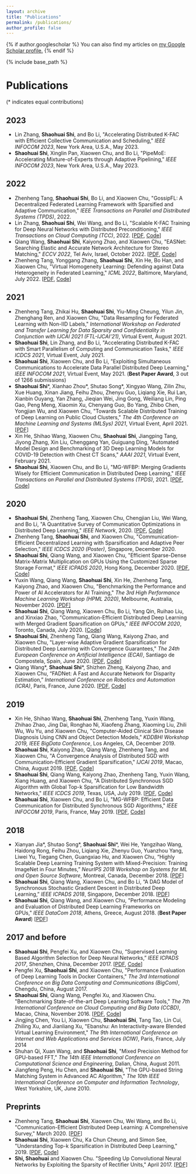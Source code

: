 ```yaml
---
layout: archive
title: "Publications"
permalink: /publications/
author_profile: false
---
```


{% if author.googlescholar %}
  You can also find my articles on <u><a href="{{author.googlescholar}}">my Google Scholar profile</a>.</u>
{% endif %}

{% include base_path %}

Publications 
======
(\* indicates equal contributions)
## 2023
- Lin Zhang, **Shaohuai Shi**, and Bo Li, "Accelerating Distributed K-FAC with Efficient Collective Communication and Scheduling," *IEEE INFOCOM 2023*, New York Area, U.S.A., May 2023. 
- **Shaohuai Shi**, Xinglin Pan, Xiaowen Chu, and Bo Li, "PipeMoE: Accelerating Mixture-of-Experts through Adaptive Pipelining," *IEEE INFOCOM 2023*, New York Area, U.S.A., May 2023.

## 2022
- Zhenheng Tang, **Shaohuai Shi**, Bo Li, and Xiaowen Chu, "GossipFL: A Decentralized Federated Learning Framework with Sparsified and Adaptive Communication," *IEEE Transactions on Parallel and Distributed Systems (TPDS)*, 2022.
- Lin Zhang, **Shaohuai Shi**, Wei Wang, and Bo Li, "Scalable K-FAC Training for Deep Neural Networks with Distributed Preconditioning," *IEEE Transactions on Cloud Computing (TCC)*, 2022. \[[PDF](https://arxiv.org/pdf/2206.15143), [Code](https://github.com/lzhangbv/kfac_pytorch)\]
- Qiang Wang, **Shaohuai Shi**, Kaiyong Zhao, and Xiaowen Chu, "EASNet: Searching Elastic and Accurate Network Architecture for Stereo Matching," *ECCV 2022*, Tel Aviv, Israel, October 2022. \[[PDF](https://arxiv.org/pdf/2207.09796), [Code](https://github.com/HKBU-HPML/EASNet)\]
- Zhenheng Tang, Yonggang Zhang, **Shaohuai Shi**, Xin He, Bo Han, and Xiaowen Chu, "Virtual Homogeneity Learning: Defending against Data Heterogeneity in Federated Learning," *ICML 2022*, Baltimore, Maryland, July 2022. \[[PDF](https://arxiv.org/pdf/2206.02465), [Code](https://github.com/wizard1203/VHL)\]

## 2021
- Zhenheng Tang, Zhikai Hu, **Shaohuai Shi**, Yiu-Ming Cheung, Yilun Jin, Zhenghang Ren, and Xiaowen Chu, "Data Resampling for Federated Learning with Non-IID Labels," *International Workshop on Federated and Transfer Learning for Data Sparsity and Confidentiality in Conjunction with IJCAI 2021 (FTL-IJCAI'21)*, Virtual Event, August 2021.
- **Shaohuai Shi**, Lin Zhang, and Bo Li, "Accelerating Distributed K-FAC with Smart Parallelism of Computing and Communication Tasks," *IEEE ICDCS 2021*, Virtual Event, July 2021. 
- **Shaohuai Shi**, Xiaowen Chu, and Bo Li, "Exploiting Simultaneous Communications to Accelerate Data Parallel Distributed Deep Learning," *IEEE INFOCOM 2021*, Virtual Event, May 2021. (**Best Paper Award**, 3 out of 1266 submissions) 
- **Shaohuai Shi**\*, Xianhao Zhou\*, Shutao Song\*, Xingyao Wang, Zilin Zhu, Xue Huang, Xinan Jiang, Feihu Zhou, Zhenyu Guo, Liqiang Xie, Rui Lan, Xianbin Ouyang, Yan Zhang, Jieqian Wei, Jing Gong, Weiliang Lin, Ping Gao, Peng Meng, Xiaomin Xu, Chenyang Guo, Bo Yang, Zhibo Chen, Yongjian Wu, and Xiaowen Chu, "Towards Scalable Distributed Training of Deep Learning on Public Cloud Clusters," *The 4th Conference on Machine Learning and Systems (MLSys) 2021*, Virtual Event, April 2021. \[[PDF](https://arxiv.org/pdf/2010.10458)\]
- Xin He, Shihao Wang, Xiaowen Chu, **Shaohuai Shi**, Jiangping Tang, Jiyong Zhang, Xin Liu, Chenggang Yan, Guiguang Ding, "Automated Model Design and Benchmarking of 3D Deep Learning Models for COVID-19 Detection with Chest CT Scans," *AAAI 2021*, Virtual Event, February 2021. 
- **Shaohuai Shi**, Xiaowen Chu, and Bo Li, "MG-WFBP: Merging Gradients Wisely for Efficient Communication in Distributed Deep Learning," *IEEE Transactions on Parallel and Distributed Systems (TPDS)*, 2021. \[[PDF](https://arxiv.org/pdf/1912.09268), [Code](https://github.com/HKBU-HPML/MG-WFBP)\]

## 2020 
- **Shaohuai Shi**, Zhenheng Tang, Xiaowen Chu, Chengjian Liu, Wei Wang, and Bo Li, "A Quantitative Survey of Communication Optimizations in Distributed Deep Learning," *IEEE Network*, 2020. \[[PDF](https://arxiv.org/pdf/2005.13247), [Code](https://github.com/HKBU-HPML/ddl-benchmarks)\]
- Zhenheng Tang, **Shaohuai Shi**, and Xiaowen Chu, "Communication-Efficient Decentralized Learning with Sparsification and Adaptive Peer Selection," *IEEE ICDCS 2020 (Poster)*, Singapore, December 2020.
- **Shaohuai Shi**, Qiang Wang, and Xiaowen Chu, "Efficient Sparse-Dense Matrix-Matrix Multiplication on GPUs Using the Customized Sparse Storage Format," *IEEE ICPADS 2020*, Hong Kong, December 2020. \[[PDF](https://arxiv.org/pdf/2005.14469), [Code](https://github.com/hclhkbu/gcoospdm)\]
- Yuxin Wang, Qiang Wang, **Shaohuai Shi**, Xin He, Zhenheng Tang, Kaiyong Zhao, and Xiaowen Chu, "Benchmarking the Performance and Power of AI Accelerators for AI Training," *The 3rd High Performance Machine Learning Workshop (HPML 2020)*, Melbourne, Australia, November 2020. [\[PDF\]](https://arxiv.org/pdf/1909.06842)
- **Shaohuai Shi**, Qiang Wang, Xiaowen Chu, Bo Li, Yang Qin, Ruihao Liu, and Xinxiao Zhao, "Communication-Efficient Distributed Deep Learning with Merged Gradient Sparsification on GPUs," *IEEE INFOCOM 2020*, Toronto, Canada, July 2020. \[[Code](https://github.com/HKBU-HPML/OMGS-SGD)\]
- **Shaohuai Shi**, Zhenheng Tang, Qiang Wang, Kaiyong Zhao, and Xiaowen Chu, "Layer-wise Adaptive Gradient Sparsification for Distributed Deep Learning with Convergence Guarantees," *The 24th European Conference on Artificial Intelligence (ECAI)*, Santiago de Compostela, Spain, June 2020. \[[PDF](https://arxiv.org/pdf/1911.08727), [Code](https://github.com/HKBU-HPML/OMGS-SGD)\]
- Qiang Wang\*, **Shaohuai Shi**\*, Shizhen Zheng, Kaiyong Zhao, and Xiaowen Chu, “FADNet: A Fast and Accurate Network for Disparity Estimation,” *International Conference on Robotics and Automation (ICRA)*, Paris, France, June 2020. \[[PDF](https://arxiv.org/pdf/2003.10758), [Code](https://github.com/HKBU-HPML/FADNet)\]

## 2019
- Xin He, Shihao Wang, **Shaohuai Shi**, Zhenheng Tang, Yuxin Wang, Zhihao Zhao, Jing Dai, Ronghao Ni, Xiaofeng Zhang, Xiaoming Liu, Zhili Wu, Wu Yu, and Xiaowen Chu, "Computer-Aided Clinical Skin Disease Diagnosis Using CNN and Object Detection Models," *KDDBHI Workshop 2019, IEEE BigData Conference*, Los Angeles, CA, December 2019.
- **Shaohuai Shi**, Kaiyong Zhao, Qiang Wang, Zhenheng Tang, and Xiaowen Chu, "A Convergence Analysis of Distributed SGD with Communication-Efficient Gradient Sparsification," *IJCAI 2019*, Macao, China, August 2019. \[[PDF](https://pdfs.semanticscholar.org/8728/dee89906022c1d4f5c1de1233c3f65ab92f2.pdf), [Code](https://github.com/HKBU-HPML/gtopkssgd)\]
- **Shaohuai Shi**, Qiang Wang, Kaiyong Zhao, Zhenheng Tang, Yuxin Wang, Xiang Huang, and Xiaowen Chu, "A Distributed Synchronous SGD Algorithm with Global Top-k Sparsification for Low Bandwidth Networks," *IEEE ICDCS 2019*, Texas, USA, July 2019. \[[PDF](https://arxiv.org/pdf/1901.04359), [Code](https://github.com/HKBU-HPML/gtopkssgd)\]
- **Shaohuai Shi**, Xiaowen Chu, and Bo Li, "MG-WFBP: Efficient Data Communication for Distributed Synchronous SGD Algorithms," *IEEE INFOCOM 2019*, Paris, France, May 2019. \[[PDF](https://arxiv.org/pdf/1811.11141), [Code](https://github.com/HKBU-HPML/MG-WFBP)\]

## 2018
- Xianyan Jia\*, Shutao Song\*, **Shaohuai Shi**\*, Wei He, Yangzihao Wang, Haidong Rong, Feihu Zhou, Liqiang Xie, Zhenyu Guo, Yuanzhou Yang, Liwei Yu, Tiegang Chen, Guangxiao Hu, and Xiaowen Chu, “Highly Scalable Deep Learning Training System with Mixed-Precision: Training ImageNet in Four Minutes,” *NeurIPS 2018 Workshop on Systems for ML and Open Source Software*, Montreal, Canada, December 2018. \[[PDF](https://arxiv.org/pdf/1807.11205)\]
- **Shaohuai Shi**, Qiang Wang, Xiaowen Chu, and Bo Li, “A DAG Model of Synchronous Stochastic Gradient Descent in Distributed Deep Learning,” *IEEE ICPADS 2018*, Singapore, December 2018. \[[PDF](https://arxiv.org/pdf/1805.03812)\]
- **Shaohuai Shi**, Qiang Wang, and Xiaowen Chu, "Performance Modeling and Evaluation of Distributed Deep Learning Frameworks on GPUs," *IEEE DataCom 2018*, Athens, Greece, August 2018. (**Best Paper Award**) \[[PDF](https://arxiv.org/pdf/1711.05979)\]

## 2017 and before
- **Shaohuai Shi**, Pengfei Xu, and Xiaowen Chu, “Supervised Learning Based Algorithm Selection for Deep Neural Networks,” *IEEE ICPADS 2017*, Shenzhen, China, December 2017. \[[PDF](https://arxiv.org/pdf/1702.03192), [Code](https://github.com/hclhkbu/caffe-optimized)\]
- Pengfei Xu, **Shaohuai Shi**, and Xiaowen Chu, "Performance Evaluation of Deep Learning Tools in Docker Containers," *The 3rd International Conference on Big Data Computing and Communications (BigCom)*, Chengdu, China, August 2017.
- **Shaohuai Shi**, Qiang Wang, Pengfei Xu, and Xiaowen Chu. "Benchmarking State-of-the-art Deep Learning Software Tools," *The 7th International Conference on Cloud Computing and Big Data (CCBD)*, Macao, China, November 2016. \[[PDF](https://arxiv.org/pdf/1608.07249), [Code](https://github.com/hclhkbu/dlbench)\]
- Jingjing Chen, You Li, Xiaowen Chu, **Shaohuai Shi**, Tang Tao, Lin Cui, Zhiling Xu, and Jianliang Xu, "Ebanshu: An Interactivity-aware Blended Virtual Learning Environment," *The 9th International Conference on Internet and Web Applications and Services (ICIW)*, Paris, France, July 2014
- Shuhan Qi, Xuan Wang, and **Shaohuai Shi**, "Mixed Precision Method for GPU-based FFT," *The 14th IEEE International Conference on Computational Science and Engineering*, Dalian, China, August 2011.
- Jiangfeng Peng, Hu Chen, and **Shaohuai Shi**, "The GPU-based String Matching System in Advanced AC Algorithm," *The 10th IEEE International Conference on Computer and Information Technology*, West Yorkshire, UK, June 2010. 

## Preprints 
- Zhenheng Tang, **Shaohuai Shi**, Xiaowen Chu, Wei Wang, and Bo Li, "Communication-Efficient Distributed Deep Learning: A Comprehensive Survey," March 2020. \[[PDF](https://arxiv.org/pdf/2003.06307)\]
- **Shaohuai Shi**, Xiaowen Chu, Ka Chun Cheung, and Simon See, "Understanding Top-k Sparsification in Distributed Deep Learning," 2019. \[[PDF](https://arxiv.org/pdf/1911.08772), [Code](https://github.com/HKBU-HPML/GaussianK-SGD)\]
- **Shi, Shaohuai** and Xiaowen Chu. "Speeding Up Convolutional Neural Networks by Exploiting the Sparsity of Rectifier Units," April 2017. [\[PDF\]](https://arxiv.org/pdf/1704.07724)

